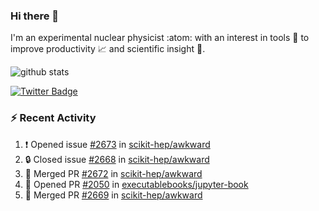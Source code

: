 ### Hi there 👋 

I'm an experimental nuclear physicist :atom: with an interest in tools :wrench: to improve productivity :chart_with_upwards_trend: and scientific insight :telescope:.

![github stats](https://github-readme-stats.vercel.app/api?username=agoose77&show_icons=true&hide_rank=true&hide_title=true&bg_color=30,e76445,904e95&text_color=efe3ec&icon_color=efe3ec)
<!--
**agoose77/agoose77** is a ✨ _special_ ✨ repository because its `README.md` (this file) appears on your GitHub profile.

Here are some ideas to get you started:

- 🔭 I’m currently working on ...
- 🌱 I’m currently learning ...
- 👯 I’m looking to collaborate on ...
- 🤔 I’m looking for help with ...
- 💬 Ask me about ...
- 📫 How to reach me: ...
- 😄 Pronouns: ...
- ⚡ Fun fact: ...
-->

[![Twitter Badge](https://img.shields.io/twitter/follow/agoose77?style=flat-square&logo=Twitter&logoColor=white&color=cornflowerblue)](https://twitter.com/agoose77)

### :zap: Recent Activity

<!--START_SECTION:activity-->
1. ❗ Opened issue [#2673](https://github.com/scikit-hep/awkward/issues/2673) in [scikit-hep/awkward](https://github.com/scikit-hep/awkward)
2. 🔒 Closed issue [#2668](https://github.com/scikit-hep/awkward/issues/2668) in [scikit-hep/awkward](https://github.com/scikit-hep/awkward)
3. 🎉 Merged PR [#2672](https://github.com/scikit-hep/awkward/pull/2672) in [scikit-hep/awkward](https://github.com/scikit-hep/awkward)
4. 💪 Opened PR [#2050](https://github.com/executablebooks/jupyter-book/pull/2050) in [executablebooks/jupyter-book](https://github.com/executablebooks/jupyter-book)
5. 🎉 Merged PR [#2669](https://github.com/scikit-hep/awkward/pull/2669) in [scikit-hep/awkward](https://github.com/scikit-hep/awkward)
<!--END_SECTION:activity-->
